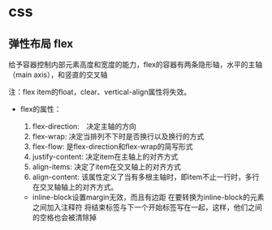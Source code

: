 # css

## 弹性布局 flex
    
  给予容器控制内部元素高度和宽度的能力，flex的容器有两条隐形轴，水平的主轴（main axis），和竖直的交叉轴

  注：flex item的float，clear、vertical-align属性将失效。

  * flex的属性：

    1. flex-direction:　决定主轴的方向
    1. flex-wrap: 决定当排列不下时是否换行以及换行的方式
    1. flex-flow: 是flex-direction和flex-wrap的简写形式
    1. justify-content: 决定item在主轴上的对齐方式
    1. align-items: 决定了item在交叉轴上的对齐方式
    1. align-content: 该属性定义了当有多根主轴时，即item不止一行时，多行在交叉轴轴上的对齐方式。


    * inline-block设置margin无效，而且有边距 在要转换为inline-block的元素之间加入注释符 将结束标签与下一个开始标签写在一起，这样，他们之间的空格也会被清除掉

